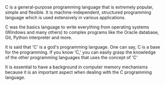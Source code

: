 C is a general-purpose programming language that is extremely popular, simple and flexible. It is machine-independent, structured programming language which is used extensively in various applications.

C was the basics language to write everything from operating systems (Windows and many others) to complex programs like the Oracle database, Git, Python interpreter and more.

It is said that 'C' is a god's programming language. One can say, C is a base for the programming. If you know 'C,' you can easily grasp the knowledge of the other programming languages that uses the concept of 'C'

It is essential to have a background in computer memory mechanisms because it is an important aspect when dealing with the C programming language.
